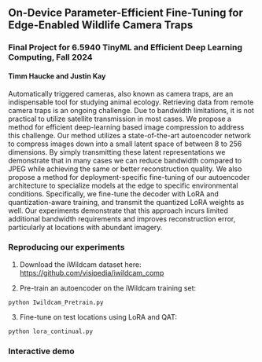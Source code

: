 ## On-Device Parameter-Efficient Fine-Tuning for Edge-Enabled Wildlife Camera Traps
### Final Project for 6.5940 TinyML and Efficient Deep Learning Computing, Fall 2024
#### Timm Haucke and Justin Kay

Automatically triggered cameras, also known as camera traps, are an indispensable tool for studying animal ecology. 
Retrieving data from remote camera traps is an ongoing challenge. Due to bandwidth limitations, it is not practical to utilize satellite transmission in most cases. 
We propose a method for efficient deep-learning based image compression to address this challenge. Our method utilizes a state-of-the-art autoencoder network to compress 
images down into a small latent space of between 8 to 256 dimensions. By simply transmitting these latent representations we demonstrate that in many cases we can reduce 
bandwidth compared to JPEG while achieving the same or better reconstruction quality. We also propose a method for deployment-specific fine-tuning of our autoencoder 
architecture to specialize models at the edge to specific environmental conditions. Specifically, we fine-tune the decoder with LoRA and quantization-aware training, 
and transmit the quantized LoRA weights as well. Our experiments demonstrate that this approach incurs limited additional bandwidth requirements and improves reconstruction error, 
particularly at locations with abundant imagery.

### Reproducing our experiments

1. Download the iWildcam dataset here: https://github.com/visipedia/iwildcam_comp

2. Pre-train an autoencoder on the iWildcam training set:

```
python Iwildcam_Pretrain.py
```

3. Fine-tune on test locations using LoRA and QAT:

```
python lora_continual.py
```

### Interactive demo

